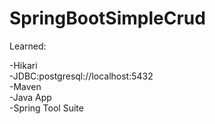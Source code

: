# SpringBootSimpleCrud
Learned:  

-Hikari  
-JDBC:postgresql://localhost:5432  
-Maven  
-Java App  
-Spring Tool Suite  
